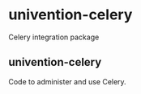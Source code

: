 # univention-celery
Celery integration package

## univention-celery
Code to administer and use Celery.
